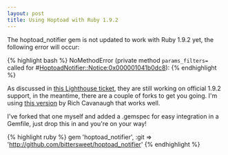```yaml
---
layout: post
title: Using Hoptoad with Ruby 1.9.2
---
```


The hoptoad_notifier gem is not updated to work with Ruby 1.9.2 yet, the
following error will occur:

{% highlight bash %} NoMethodError (private method `params_filters=` called for
#<HoptoadNotifier::Notice:0x000001041b0dc8>): {% endhighlight %}

As discussed in [this Lighthouse
ticket](http://help.hoptoadapp.com/discussions/problems/778-nomethoderror-params_filters),
they are still working on official 1.9.2 support, in the meantime, there are a
couple of forks to get you going. I'm using [this
version](http://github.com/rich/hoptoad_notifier) by Rich Cavanaugh that works
well.

I've forked that one myself and added a .gemspec for easy integration in a
Gemfile, just drop this in and you're on your way!

{% highlight ruby %} gem 'hoptoad_notifier', :git =>
'http://github.com/bittersweet/hoptoad_notifier' {% endhighlight %}
